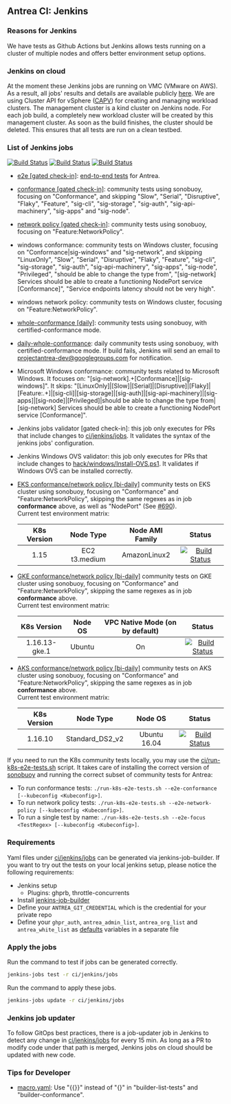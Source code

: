 ## Antrea CI: Jenkins

### Reasons for Jenkins
We have tests as Github Actions but Jenkins allows tests running on a cluster of
multiple nodes and offers better environment setup options.

### Jenkins on cloud
At the moment these Jenkins jobs are running on VMC (VMware on AWS). As a
result, all jobs' results and details are available publicly
[here](https://jenkins.antrea-ci.rocks/). We are using Cluster API for vSphere
([CAPV](https://github.com/kubernetes-sigs/cluster-api-provider-vsphere)) for
creating and managing workload clusters. The management cluster is a kind cluster
on Jenkins node. For each job build, a completely new workload cluster will be created
by this management cluster. As soon as the build finishes, the cluster
should be deleted. This ensures that all tests are run on a clean testbed.

### List of Jenkins jobs
[![Build Status](http://jenkins.antrea-ci.rocks/buildStatus/icon?job=cloud-antrea-eks-conformance-net-policy&subject=EKS%20Conformance/NetworkPolicy)](http://jenkins.antrea-ci.rocks/view/cloud/job/cloud-antrea-eks-conformance-net-policy/) [![Build Status](http://jenkins.antrea-ci.rocks/buildStatus/icon?job=cloud-antrea-gke-conformance-net-policy&subject=GKE%20Conformance/NetworkPolicy%20)](http://jenkins.antrea-ci.rocks/view/cloud/job/cloud-antrea-gke-conformance-net-policy/) [![Build Status](http://jenkins.antrea-ci.rocks/buildStatus/icon?job=cloud-antrea-aks-conformance-net-policy&subject=AKS%20Conformance/NetworkPolicy%20)](http://jenkins.antrea-ci.rocks/view/cloud/job/cloud-antrea-aks-conformance-net-policy/)

* [e2e [gated check-in]](https://jenkins.antrea-ci.rocks/job/antrea-e2e-for-pull-request/):
  [end-to-end tests](/test/e2e) for Antrea.
* [conformance [gated check-in]](https://jenkins.antrea-ci.rocks/job/antrea-conformance-for-pull-request/):
  community tests using sonobuoy, focusing on "Conformance", and skipping "Slow",
  "Serial", "Disruptive", "Flaky", "Feature", "sig-cli",
  "sig-storage", "sig-auth", "sig-api-machinery", "sig-apps" and "sig-node".
* [network policy [gated check-in]](https://jenkins.antrea-ci.rocks/job/antrea-networkpolicy-for-pull-request/):
  community tests using sonobuoy, focusing on "Feature:NetworkPolicy".
* windows conformance: community tests on Windows cluster, focusing on "Conformance|sig-windows" and "sig-network",
  and skipping "LinuxOnly", "Slow", "Serial", "Disruptive", "Flaky", "Feature", "sig-cli", "sig-storage", "sig-auth",
  "sig-api-machinery", "sig-apps", "sig-node", "Privileged", "should be able to change the type from", "[sig-network]
  Services should be able to create a functioning NodePort service [Conformance]", "Service endpoints latency should not
  be very high".
* windows network policy: community tests on Windows cluster, focusing on "Feature:NetworkPolicy".
* [whole-conformance [daily]](https://jenkins.antrea-ci.rocks/job/antrea-whole-conformance-for-pull-request/):
  community tests using sonobuoy, with certified-conformance mode.
* [daily-whole-conformance](https://jenkins.antrea-ci.rocks/job/antrea-daily-whole-conformance-for-period/):
  daily community tests using sonobuoy, with certified-conformance mode. If build fails, Jenkins will
  send an email to projectantrea-dev@googlegroups.com for notification.
* Microsoft Windows conformance: community tests related to Microsoft Windows.
  It focuses on: "[sig-network].+[Conformance]|[sig-windows]".
  It skips: "[LinuxOnly]|[Slow]|[Serial]|[Disruptive]|[Flaky]|[Feature:.+]|[sig-cli]|[sig-storage]|[sig-auth]|[sig-api-machinery]|[sig-apps]|[sig-node]|[Privileged]|should be able to change the type from|[sig-network] Services should be able to create a functioning NodePort service [Conformance]".
* Jenkins jobs validator [gated check-in]: this job only executes for PRs that include changes to
  [ci/jenkins/jobs](/ci/jenkins/jobs). It validates the syntax of the jenkins jobs'
  configuration.
* Jenkins Windows OVS validator: this job only executes for PRs that include changes to [hack/windows/Install-OVS.ps1](hack/windows/Install-OVS.ps1). It validates
  if Windows OVS can be installed correctly.
* [EKS conformance/network policy [bi-daily]](http://jenkins.antrea-ci.rocks/view/cloud/job/cloud-antrea-eks-conformance-net-policy/)
  community tests on EKS cluster using sonobuoy, focusing on "Conformance" and "Feature:NetworkPolicy", skipping the same regexes as in job __conformance__ above, as well as "NodePort" (See [#690](https://github.com/vmware-tanzu/antrea/issues/690)).\
  Current test environment matrix:
  
  |  K8s Version |    Node Type    |  Node AMI Family |  Status  |
  | :----------: | :-------------: | :--------------: | :------: |
  |     1.15     |  EC2 t3.medium  |   AmazonLinux2   |[![Build Status](http://jenkins.antrea-ci.rocks/buildStatus/icon?job=cloud-antrea-eks-conformance-net-policy)](http://jenkins.antrea-ci.rocks/view/cloud/job/cloud-antrea-eks-conformance-net-policy/)|
  
* [GKE conformance/network policy [bi-daily]](http://jenkins.antrea-ci.rocks/view/cloud/job/cloud-antrea-gke-conformance-net-policy/)
  community tests on GKE cluster using sonobuoy, focusing on "Conformance" and "Feature:NetworkPolicy", skipping the same regexes as in job __conformance__ above.\
  Current test environment matrix:
    
  |  K8s Version   |     Node OS     | VPC Native Mode (on by default) |  Status  |
  | :------------: | :-------------: | :-----------------------------: |:-------: |
  | 1.16.13-gke.1  |     Ubuntu      |  On                             |[![Build Status](http://jenkins.antrea-ci.rocks/buildStatus/icon?job=cloud-antrea-gke-conformance-net-policy)](http://jenkins.antrea-ci.rocks/view/cloud/job/cloud-antrea-gke-conformance-net-policy/)|
  
* [AKS conformance/network policy [bi-daily]](http://jenkins.antrea-ci.rocks/view/cloud/job/cloud-antrea-aks-conformance-net-policy/)
  community tests on AKS cluster using sonobuoy, focusing on "Conformance" and "Feature:NetworkPolicy", skipping the same regexes as in job __conformance__ above.\
  Current test environment matrix:

  |  K8s Version   |  Node Type          |  Node OS        |  Status  |
  | :------------: | :-----------------: | :-------------: | :------: |
  | 1.16.10        |  Standard_DS2_v2    |  Ubuntu 16.04   |[![Build Status](http://jenkins.antrea-ci.rocks/buildStatus/icon?job=cloud-antrea-aks-conformance-net-policy)](http://jenkins.antrea-ci.rocks/view/cloud/job/cloud-antrea-aks-conformance-net-policy/)|

If you need to run the K8s community tests locally, you may use the
[ci/run-k8s-e2e-tests.sh](/ci/run-k8s-e2e-tests.sh) script. It takes care of
installing the correct version of
[sonobuoy](https://github.com/vmware-tanzu/sonobuoy) and running the correct
subset of community tests for Antrea:
* To run conformance tests: `./run-k8s-e2e-tests.sh --e2e-conformance
  [--kubeconfig <Kubeconfig>]`.
* To run network policy tests: `./run-k8s-e2e-tests.sh --e2e-network-policy
  [--kubeconfig <Kubeconfig>]`.
* To run a single test by name: `./run-k8s-e2e-tests.sh --e2e-focus <TestRegex>
  [--kubeconfig <Kubeconfig>]`.

### Requirements
Yaml files under [ci/jenkins/jobs](/ci/jenkins/jobs) can be generated via
jenkins-job-builder. If you want to try out the tests on your local jenkins
setup, please notice the following requirements:
* Jenkins setup
  * Plugins: ghprb, throttle-concurrents
* Install
  [jenkins-job-builder](https://docs.openstack.org/infra/jenkins-job-builder/index.html)
* Define your `ANTREA_GIT_CREDENTIAL` which is the credential for your private
  repo
* Define your `ghpr_auth`, `antrea_admin_list`, `antrea_org_list` and
  `antrea_white_list` as
  [defaults](https://docs.openstack.org/infra/jenkins-job-builder/definition.html#defaults)
  variables in a separate file

### Apply the jobs
Run the command to test if jobs can be generated correctly.  
```bash
jenkins-jobs test -r ci/jenkins/jobs
```

Run the command to apply these jobs.  
```bash
jenkins-jobs update -r ci/jenkins/jobs
```

### Jenkins job updater
To follow GitOps best practices, there is a job-updater job in Jenkins to detect
any change in [ci/jenkins/jobs](/ci/jenkins/jobs) for every 15 min. As long as
a PR to modify code under that path is merged, Jenkins jobs on cloud should be
updated with new code.

### Tips for Developer
* [macro.yaml](/ci/jenkins/jobs/macros.yaml): Use "{{}}" instead of "{}" in "builder-list-tests" and "builder-conformance".